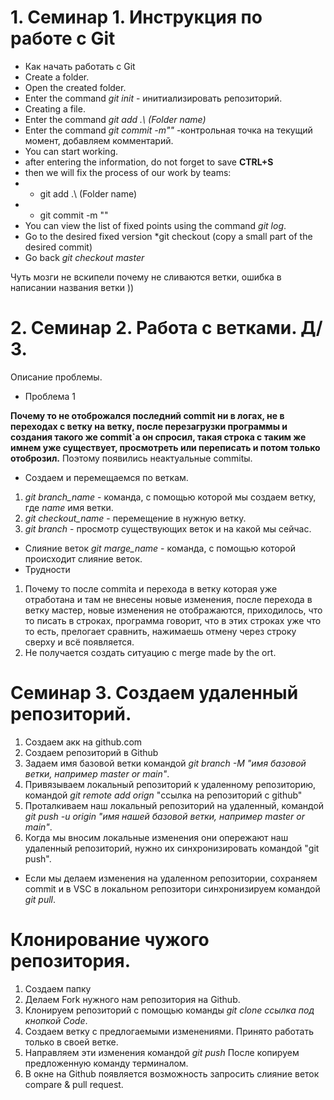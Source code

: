 # 1. Семинар 1. Инструкция по работе с Git
* Как начать работать с Git
* Create a folder.
* Open the created folder.
* Enter the command *git init* - инитиализировать репозиторий.
* Creating a file.
* Enter the command *git add .\ (Folder name)* 
* Enter the command *git commit -m""* -контрольная точка на текущий момент, добавляем комментарий.
* You can start working.
* after entering the information, do not forget to save **CTRL+S**
* then we will fix the process of our work by teams:
* * git add .\ (Folder name)
* * git commit -m ""
* You can view the list of fixed points using the command *git log*.
* Go to the desired fixed version *git checkout (copy a small part of the desired commit) 
 * Go back *git checkout master*

 Чуть мозги не вскипели почему не сливаются ветки, ошибка в написании названия ветки ))

# 2. Семинар 2. Работа с ветками. Д/З.   
Описание проблемы.
* Проблема 1

**Почему то не отоброжался последний commit ни в логах, не в переходах с ветку на ветку, после перезагрузки программы и создания такого же commit`a он спросил, такая строка с таким же имнем уже существует, просмотреть или переписать и потом только отоброзил.** Поэтому появились неактуальные commitы. 

* Создаем и перемещаемся по веткам.
1. *git branch_name* - команда, с помощью которой мы создаем ветку, где _name_ имя ветки.
2. *git checkout_name* - перемещение в нужную ветку.
3. *git branch* - просмотр существующих веток и на какой мы сейчас.
* Слияние веток
*git marge_name* - команда, с помощью которой происходит слияние веток.
* Трудности
1. Почему то после commita и перехода в ветку которая уже отработана и там не внесены новые изменения, после перехода в ветку мастер, новые изменения не отображаются, приходилось, что то писать в строках, программа говорит, что в этих строках уже что то есть, прелогает сравнить, нажимаешь отмену через строку сверху и всё появляется.
2. Не получается создать ситуацию с merge made by the ort.

# Семинар 3. Создаем удаленный репозиторий.

1. Создаем акк на github.com
2. Создаем репозиторий в Github
3. Задаем имя базовой ветки командой *git branch -M "имя базовой ветки, например master or main"*.
4. Привязываем локальный репозиторий к удаленному репозиторию, командой *git remote add orign* "ссылка на репозиторий с github"
5. Проталкиваем наш локальный репозиторий на удаленный, командой *git push -u origin "имя нашей базовой ветки, например master or main"*.
6. Когда мы вносим локальные изменения они опережают наш удаленный репозиторий, нужно их синхронизировать командой "git push".                                       
*  Если мы делаем изменения на удаленном репозитории, сохраняем commit и в VSC в локальном репозитори синхронизируем командой *git pull*. 

# Клонирование чужого репозитория.
1. Создаем папку
2. Делаем Fork нужного нам репозитория на Github.
3. Клонируем репозиторий с помощью команды *git clone ссылка под кнопкой Code*.
4. Создаем ветку с предлогаемыми изменениями. Принято работать только в своей ветке.
5. Направляем эти изменения командой *git push* После копируем предложенную команду терминалом.
6. В окне на Github появляется возможность запросить слияние веток compare & pull request.